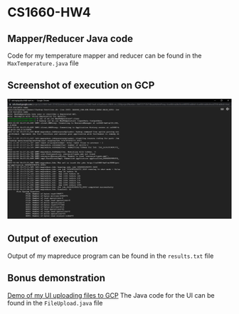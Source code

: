 # CS1660-HW4

## Mapper/Reducer Java code
Code for my temperature mapper and reducer can be found in the ``MaxTemperature.java`` file

## Screenshot of execution on GCP
![Exec on GCP](./Docker/media/mrgcp.PNG)

## Output of execution
Output of my mapreduce program can be found in the ``results.txt`` file

## Bonus demonstration
[Demo of my UI uploading files to GCP](https://www.youtube.com/watch?v=zG5EXmwwX14)
The Java code for the UI can be found in the ``FileUpload.java`` file
